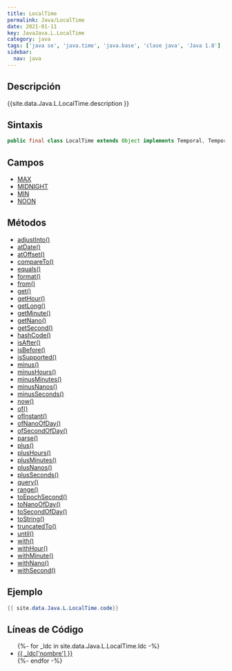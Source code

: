 ```yaml
---
title: LocalTime
permalink: Java/LocalTime
date: 2021-01-11
key: JavaJava.L.LocalTime
category: java
tags: ['java se', 'java.time', 'java.base', 'clase java', 'Java 1.8']
sidebar: 
  nav: java
---
```


## Descripción
{{site.data.Java.L.LocalTime.description }}

## Sintaxis
~~~java
public final class LocalTime extends Object implements Temporal, TemporalAdjuster, Comparable<LocalTime>, Serializable
~~~

## Campos
* [MAX](/Java/LocalTime/MAX)
* [MIDNIGHT](/Java/LocalTime/MIDNIGHT)
* [MIN](/Java/LocalTime/MIN)
* [NOON](/Java/LocalTime/NOON)

## Métodos
* [adjustInto()](/Java/LocalTime/adjustInto)
* [atDate()](/Java/LocalTime/atDate)
* [atOffset()](/Java/LocalTime/atOffset)
* [compareTo()](/Java/LocalTime/compareTo)
* [equals()](/Java/LocalTime/equals)
* [format()](/Java/LocalTime/format)
* [from()](/Java/LocalTime/from)
* [get()](/Java/LocalTime/get)
* [getHour()](/Java/LocalTime/getHour)
* [getLong()](/Java/LocalTime/getLong)
* [getMinute()](/Java/LocalTime/getMinute)
* [getNano()](/Java/LocalTime/getNano)
* [getSecond()](/Java/LocalTime/getSecond)
* [hashCode()](/Java/LocalTime/hashCode)
* [isAfter()](/Java/LocalTime/isAfter)
* [isBefore()](/Java/LocalTime/isBefore)
* [isSupported()](/Java/LocalTime/isSupported)
* [minus()](/Java/LocalTime/minus)
* [minusHours()](/Java/LocalTime/minusHours)
* [minusMinutes()](/Java/LocalTime/minusMinutes)
* [minusNanos()](/Java/LocalTime/minusNanos)
* [minusSeconds()](/Java/LocalTime/minusSeconds)
* [now()](/Java/LocalTime/now)
* [of()](/Java/LocalTime/of)
* [ofInstant()](/Java/LocalTime/ofInstant)
* [ofNanoOfDay()](/Java/LocalTime/ofNanoOfDay)
* [ofSecondOfDay()](/Java/LocalTime/ofSecondOfDay)
* [parse()](/Java/LocalTime/parse)
* [plus()](/Java/LocalTime/plus)
* [plusHours()](/Java/LocalTime/plusHours)
* [plusMinutes()](/Java/LocalTime/plusMinutes)
* [plusNanos()](/Java/LocalTime/plusNanos)
* [plusSeconds()](/Java/LocalTime/plusSeconds)
* [query()](/Java/LocalTime/query)
* [range()](/Java/LocalTime/range)
* [toEpochSecond()](/Java/LocalTime/toEpochSecond)
* [toNanoOfDay()](/Java/LocalTime/toNanoOfDay)
* [toSecondOfDay()](/Java/LocalTime/toSecondOfDay)
* [toString()](/Java/LocalTime/toString)
* [truncatedTo()](/Java/LocalTime/truncatedTo)
* [until()](/Java/LocalTime/until)
* [with()](/Java/LocalTime/with)
* [withHour()](/Java/LocalTime/withHour)
* [withMinute()](/Java/LocalTime/withMinute)
* [withNano()](/Java/LocalTime/withNano)
* [withSecond()](/Java/LocalTime/withSecond)

## Ejemplo
~~~java
{{ site.data.Java.L.LocalTime.code}}
~~~

## Líneas de Código
<ul>
{%- for _ldc in site.data.Java.L.LocalTime.ldc -%}
   <li>
       <a href="{{_ldc['url'] }}">{{ _ldc['nombre'] }}</a>
   </li>
{%- endfor -%}
</ul>
